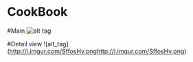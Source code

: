 # CookBook
#Main
![alt tag](http://i.imgur.com/3ltl4He.png)

#Detail view
![alt_tag] (http://i.imgur.com/SffosHv.pnghttp://i.imgur.com/SffosHv.png)
